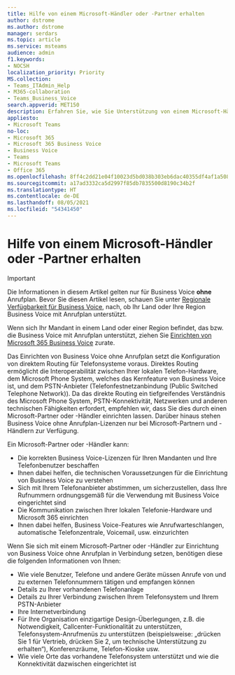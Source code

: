 ```yaml
---
title: Hilfe von einem Microsoft-Händler oder -Partner erhalten
author: dstrome
ms.author: dstrome
manager: serdars
ms.topic: article
ms.service: msteams
audience: admin
f1.keywords:
- NOCSH
localization_priority: Priority
MS.collection:
- Teams_ITAdmin_Help
- M365-collaboration
- Teams_Business_Voice
search.appverid: MET150
description: Erfahren Sie, wie Sie Unterstützung von einem Microsoft-Händler oder -Partner für das Einrichten von Microsoft 365 Business Voice ohne Anrufplan erhalten können.
appliesto:
- Microsoft Teams
no-loc:
- Microsoft 365
- Microsoft 365 Business Voice
- Business Voice
- Teams
- Microsoft Teams
- Office 365
ms.openlocfilehash: 8ff4c2dd21e04f10023d5bd038b303eb6dac40355df4af1a50867029ac77e093
ms.sourcegitcommit: a17ad3332ca5d2997f85db7835500d8190c34b2f
ms.translationtype: HT
ms.contentlocale: de-DE
ms.lasthandoff: 08/05/2021
ms.locfileid: "54341450"
---
```

# <a name="get-help-from-a-microsoft-reseller-or-partner"></a>Hilfe von einem Microsoft-Händler oder -Partner erhalten

> [!IMPORTANT]
> Die Informationen in diesem Artikel gelten nur für Business Voice **ohne** Anrufplan. Bevor Sie diesen Artikel lesen, schauen Sie unter [Regionale Verfügbarkeit für Business Voice](country-region-availability.md), nach, ob Ihr Land oder Ihre Region Business Voice mit Anrufplan unterstützt.
>
> Wenn sich Ihr Mandant in einem Land oder einer Region befindet, das bzw. die Business Voice mit Anrufplan unterstützt, ziehen Sie [Einrichten von Microsoft 365 Business Voice](set-up-overview.md) zurate.

Das Einrichten von Business Voice ohne Anrufplan setzt die Konfiguration von direktem Routing für Telefonsysteme voraus. Direktes Routing ermöglicht die Interoperabilität zwischen Ihrer lokalen Telefon-Hardware, dem Microsoft Phone System, welches das Kernfeature von Business Voice ist, und dem PSTN-Anbieter (Telefonfestnetzanbindung (Public Switched Telephone Network)). Da das direkte Routing ein tiefgreifendes Verständnis des Microsoft Phone System, PSTN-Konnektivität, Netzwerken und anderen technischen Fähigkeiten erfordert, empfehlen wir, dass Sie dies durch einen Microsoft-Partner oder -Händler einrichten lassen. Darüber hinaus stehen Business Voice ohne Anrufplan-Lizenzen nur bei Microsoft-Partnern und -Händlern zur Verfügung.

Ein Microsoft-Partner oder -Händler kann:

- Die korrekten Business Voice-Lizenzen für Ihren Mandanten und Ihre Telefonbenutzer beschaffen
- Ihnen dabei helfen, die technischen Voraussetzungen für die Einrichtung von Business Voice zu verstehen
- Sich mit Ihrem Telefonanbieter abstimmen, um sicherzustellen, dass Ihre Rufnummern ordnungsgemäß für die Verwendung mit Business Voice eingerichtet sind
- Die Kommunikation zwischen Ihrer lokalen Telefonie-Hardware und Microsoft 365 einrichten
- Ihnen dabei helfen, Business Voice-Features wie Anrufwarteschlangen, automatische Telefonzentrale, Voicemail, usw. einzurichten

Wenn Sie sich mit einem Microsoft-Partner oder -Händler zur Einrichtung von Business Voice ohne Anrufplan in Verbindung setzen, benötigen diese die folgenden Informationen von Ihnen:

- Wie viele Benutzer, Telefone und andere Geräte müssen Anrufe von und zu externen Telefonnummern tätigen und empfangen können
- Details zu Ihrer vorhandenen Telefonanlage
- Details zu Ihrer Verbindung zwischen Ihrem Telefonsystem und Ihrem PSTN-Anbieter
- Ihre Internetverbindung
- Für Ihre Organisation einzigartige Design-Überlegungen, z.B. die Notwendigkeit, Callcenter-Funktionalität zu unterstützen, Telefonsystem-Anrufmenüs zu unterstützen (beispielsweise: „drücken Sie 1 für Vertrieb, drücken Sie 2, um technische Unterstützung zu erhalten“), Konferenzräume, Telefon-Kioske usw.
- Wie viele Orte das vorhandene Telefonsystem unterstützt und wie die Konnektivität dazwischen eingerichtet ist
